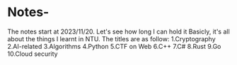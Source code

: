 # Notes-
The notes start at 2023/11/20. 
Let's see how long I can hold it
Basicly, it's all about the things I learnt in NTU.
The titles are as follow:
1.Cryptography
2.AI-related
3.Algorithms
4.Python
5.CTF on Web
6.C++
7.C#
8.Rust
9.Go
10.Cloud security
